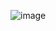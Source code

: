 ![image](https://github.com/michaelokoroike/Courses/assets/39680418/03ce05ec-9eee-4cd0-ae39-19d5baf4c99f)
